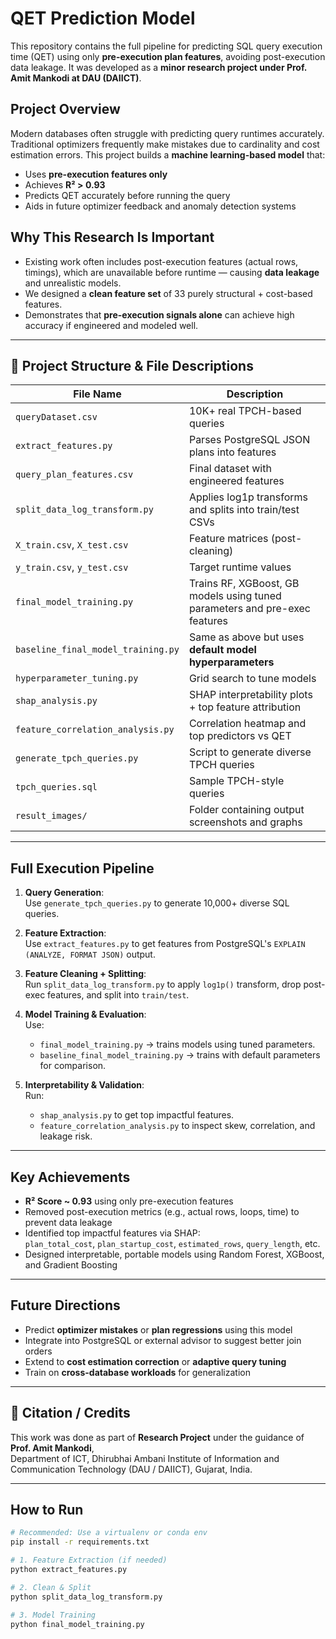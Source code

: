 # QET Prediction Model

This repository contains the full pipeline for predicting SQL query execution time (QET) using only **pre-execution plan features**, avoiding post-execution data leakage. It was developed as a **minor research project under Prof. Amit Mankodi at DAU (DAIICT)**.

## Project Overview

Modern databases often struggle with predicting query runtimes accurately. Traditional optimizers frequently make mistakes due to cardinality and cost estimation errors. This project builds a **machine learning-based model** that:
- Uses **pre-execution features only**
- Achieves **R² > 0.93**
- Predicts QET accurately before running the query
- Aids in future optimizer feedback and anomaly detection systems

## Why This Research Is Important

- Existing work often includes post-execution features (actual rows, timings), which are unavailable before runtime — causing **data leakage** and unrealistic models.
- We designed a **clean feature set** of 33 purely structural + cost-based features.
- Demonstrates that **pre-execution signals alone** can achieve high accuracy if engineered and modeled well.

---

## 📁 Project Structure & File Descriptions

| File Name                       | Description                                                                 |
|--------------------------------|-----------------------------------------------------------------------------|
| `queryDataset.csv`             | 10K+ real TPCH-based queries                                                |
| `extract_features.py`          | Parses PostgreSQL JSON plans into features                                  |
| `query_plan_features.csv`      | Final dataset with engineered features                                      |
| `split_data_log_transform.py`  | Applies log1p transforms and splits into train/test CSVs                    |
| `X_train.csv`, `X_test.csv`    | Feature matrices (post-cleaning)                                            |
| `y_train.csv`, `y_test.csv`    | Target runtime values                                                       |
| `final_model_training.py`      | Trains RF, XGBoost, GB models using tuned parameters and pre-exec features  |
| `baseline_final_model_training.py` | Same as above but uses **default model hyperparameters**               |
| `hyperparameter_tuning.py`     | Grid search to tune models                                                  |
| `shap_analysis.py`             | SHAP interpretability plots + top feature attribution                       |
| `feature_correlation_analysis.py` | Correlation heatmap and top predictors vs QET                           |
| `generate_tpch_queries.py`     | Script to generate diverse TPCH queries                                     |
| `tpch_queries.sql`             | Sample TPCH-style queries                                                   |
| `result_images/`               | Folder containing output screenshots and graphs                             |

---

## Full Execution Pipeline

1. **Query Generation**:  
   Use `generate_tpch_queries.py` to generate 10,000+ diverse SQL queries.

2. **Feature Extraction**:  
   Use `extract_features.py` to get features from PostgreSQL's `EXPLAIN (ANALYZE, FORMAT JSON)` output.

3. **Feature Cleaning + Splitting**:  
   Run `split_data_log_transform.py` to apply `log1p()` transform, drop post-exec features, and split into `train/test`.

4. **Model Training & Evaluation**:  
   Use:
   - `final_model_training.py` → trains models using tuned parameters.
   - `baseline_final_model_training.py` → trains with default parameters for comparison.

5. **Interpretability & Validation**:  
   Run:
   - `shap_analysis.py` to get top impactful features.
   - `feature_correlation_analysis.py` to inspect skew, correlation, and leakage risk.

---

## Key Achievements

- **R² Score ~ 0.93** using only pre-execution features
- Removed post-execution metrics (e.g., actual rows, loops, time) to prevent data leakage
- Identified top impactful features via SHAP:  
  `plan_total_cost`, `plan_startup_cost`, `estimated_rows`, `query_length`, etc.
- Designed interpretable, portable models using Random Forest, XGBoost, and Gradient Boosting

---

## Future Directions

- Predict **optimizer mistakes** or **plan regressions** using this model
- Integrate into PostgreSQL or external advisor to suggest better join orders
- Extend to **cost estimation correction** or **adaptive query tuning**
- Train on **cross-database workloads** for generalization

---

## 🧾 Citation / Credits

This work was done as part of **Research Project** under the guidance of **Prof. Amit Mankodi**,  
Department of ICT, Dhirubhai Ambani Institute of Information and Communication Technology (DAU / DAIICT), Gujarat, India.

---

##  How to Run

```bash
# Recommended: Use a virtualenv or conda env
pip install -r requirements.txt

# 1. Feature Extraction (if needed)
python extract_features.py

# 2. Clean & Split
python split_data_log_transform.py

# 3. Model Training
python final_model_training.py
